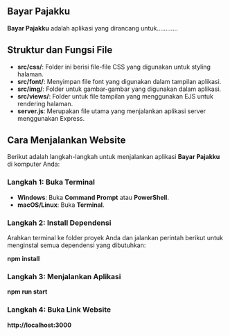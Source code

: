 ## Bayar Pajakku

**Bayar Pajakku** adalah aplikasi yang dirancang untuk............

## Struktur dan Fungsi File

- **src/css/**: Folder ini berisi file-file CSS yang digunakan untuk styling halaman.
- **src/font/**: Menyimpan file font yang digunakan dalam tampilan aplikasi.
- **src/img/**: Folder untuk gambar-gambar yang digunakan dalam aplikasi.
- **src/views/**: Folder untuk file tampilan yang menggunakan EJS untuk rendering halaman.
- **server.js**: Merupakan file utama yang menjalankan aplikasi server menggunakan Express.

## Cara Menjalankan Website
Berikut adalah langkah-langkah untuk menjalankan aplikasi **Bayar Pajakku** di komputer Anda:

### Langkah 1: Buka Terminal
- **Windows**: Buka **Command Prompt** atau **PowerShell**.
- **macOS/Linux**: Buka **Terminal**.

### Langkah 2: Install Dependensi
Arahkan terminal ke folder proyek Anda dan jalankan perintah berikut untuk menginstal semua dependensi yang dibutuhkan:

**npm install**

### Langkah 3: Menjalankan Aplikasi
**npm run start**

### Langkah 4: Buka Link Website
**http://localhost:3000**


